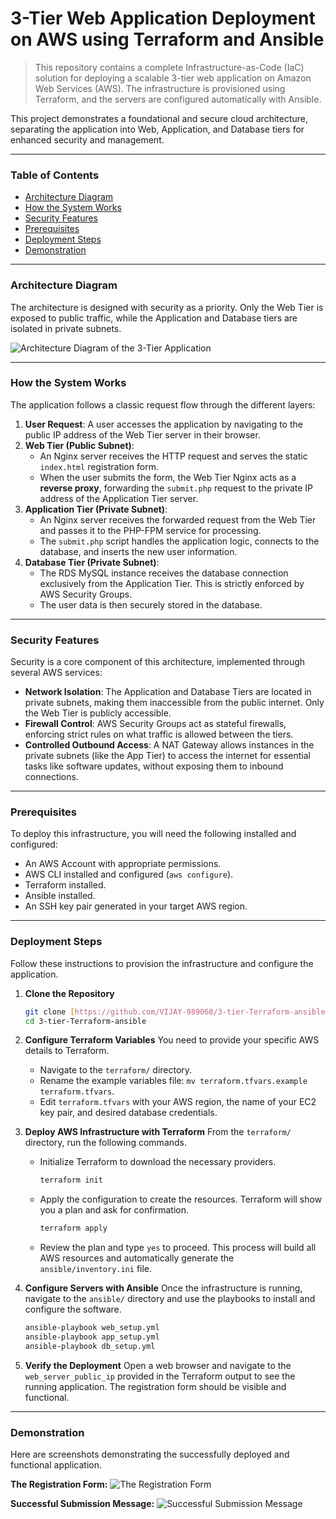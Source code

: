 # 3-Tier Web Application Deployment on AWS using Terraform and Ansible

> This repository contains a complete Infrastructure-as-Code (IaC) solution for deploying a scalable 3-tier web application on Amazon Web Services (AWS). The infrastructure is provisioned using Terraform, and the servers are configured automatically with Ansible.

This project demonstrates a foundational and secure cloud architecture, separating the application into Web, Application, and Database tiers for enhanced security and management.

---

### Table of Contents
- [Architecture Diagram](#architecture-diagram)
- [How the System Works](#how-the-system-works)
- [Security Features](#security-features)
- [Prerequisites](#prerequisites)
- [Deployment Steps](#deployment-steps)
- [Demonstration](#demonstration)

---

### Architecture Diagram

The architecture is designed with security as a priority. Only the Web Tier is exposed to public traffic, while the Application and Database tiers are isolated in private subnets.

![Architecture Diagram of the 3-Tier Application](https://i.imgur.com/L7E1V3O.png)

---

### How the System Works

The application follows a classic request flow through the different layers:

1.  **User Request**: A user accesses the application by navigating to the public IP address of the Web Tier server in their browser.
2.  **Web Tier (Public Subnet)**:
    * An Nginx server receives the HTTP request and serves the static `index.html` registration form.
    * When the user submits the form, the Web Tier Nginx acts as a **reverse proxy**, forwarding the `submit.php` request to the private IP address of the Application Tier server.
3.  **Application Tier (Private Subnet)**:
    * An Nginx server receives the forwarded request from the Web Tier and passes it to the PHP-FPM service for processing.
    * The `submit.php` script handles the application logic, connects to the database, and inserts the new user information.
4.  **Database Tier (Private Subnet)**:
    * The RDS MySQL instance receives the database connection exclusively from the Application Tier. This is strictly enforced by AWS Security Groups.
    * The user data is then securely stored in the database.

---

### Security Features

Security is a core component of this architecture, implemented through several AWS services:

* **Network Isolation**: The Application and Database Tiers are located in private subnets, making them inaccessible from the public internet. Only the Web Tier is publicly accessible.
* **Firewall Control**: AWS Security Groups act as stateful firewalls, enforcing strict rules on what traffic is allowed between the tiers.
* **Controlled Outbound Access**: A NAT Gateway allows instances in the private subnets (like the App Tier) to access the internet for essential tasks like software updates, without exposing them to inbound connections.

---

### Prerequisites

To deploy this infrastructure, you will need the following installed and configured:

* An AWS Account with appropriate permissions.
* AWS CLI installed and configured (`aws configure`).
* Terraform installed.
* Ansible installed.
* An SSH key pair generated in your target AWS region.

---

### Deployment Steps

Follow these instructions to provision the infrastructure and configure the application.

1.  **Clone the Repository**
    ```bash
    git clone [https://github.com/VIJAY-989060/3-tier-Terraform-ansible.git](https://github.com/VIJAY-989060/3-tier-Terraform-ansible.git)
    cd 3-tier-Terraform-ansible
    ```

2.  **Configure Terraform Variables**
    You need to provide your specific AWS details to Terraform.
    * Navigate to the `terraform/` directory.
    * Rename the example variables file: `mv terraform.tfvars.example terraform.tfvars`.
    * Edit `terraform.tfvars` with your AWS region, the name of your EC2 key pair, and desired database credentials.

3.  **Deploy AWS Infrastructure with Terraform**
    From the `terraform/` directory, run the following commands.
    * Initialize Terraform to download the necessary providers.
        ```bash
        terraform init
        ```
    * Apply the configuration to create the resources. Terraform will show you a plan and ask for confirmation.
        ```bash
        terraform apply
        ```
    * Review the plan and type `yes` to proceed. This process will build all AWS resources and automatically generate the `ansible/inventory.ini` file.

4.  **Configure Servers with Ansible**
    Once the infrastructure is running, navigate to the `ansible/` directory and use the playbooks to install and configure the software.
    ```bash
    ansible-playbook web_setup.yml
    ansible-playbook app_setup.yml
    ansible-playbook db_setup.yml
    ```

5.  **Verify the Deployment**
    Open a web browser and navigate to the `web_server_public_ip` provided in the Terraform output to see the running application. The registration form should be visible and functional.

---

### Demonstration

Here are screenshots demonstrating the successfully deployed and functional application.

**The Registration Form:**
![The Registration Form](https://i.imgur.com/k91B6sL.png)

**Successful Submission Message:**
![Successful Submission Message](https://i.imgur.com/8QdY6tB.png)
